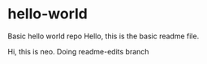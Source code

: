 # hello-world
Basic hello world repo 
Hello, this is the basic readme file.


Hi, this is neo.
Doing readme-edits branch
